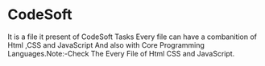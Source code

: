 # CodeSoft
It is a file it present of CodeSoft Tasks Every file can have a combanition of Html ,CSS and JavaScript And also with Core Programming Languages.Note:-Check The Every File of Html CSS and JavaScript.
